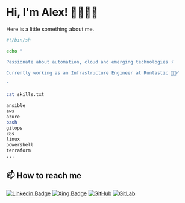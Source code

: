 # Hi, I'm Alex! 👋👨🏻‍💻

Here is a little something about me.

```bash
#!/bin/sh

echo "

Passionate about automation, cloud and emerging technologies ⚡️

Currently working as an Infrastructure Engineer at Runtastic 🏃🏻‍♂

"

cat skills.txt

ansible
aws
azure
bash
gitops
k8s
linux
powershell
terraform
...

```

## 📫 How to reach me

[![Linkedin Badge](https://img.shields.io/badge/Linkedin-blue?style=flat&logo=Linkedin&logoColor=white&link=https://www.linkedin.com/in/alexander-lackner/)](https://www.linkedin.com/in/alexander-lackner/) 
[![Xing Badge](https://img.shields.io/badge/Xing-green?style=flat&logo=Xing&logoColor=white&link=https://xing.to/lackner)](https://xing.to/lackner) 
[![GitHub](https://img.shields.io/badge/-GitHub-181717?style=flat&logo=github&link=https://github.com/al-lac)](https://github.com/al-lac)
[![GitLab](https://img.shields.io/badge/-GitLab-696969?style=flat&logo=gitlab&color696969&link=https://github.com/al-lac)](https://gitlab.com/al-lac)


<!--
**al-lac/al-lac** is a ✨ _special_ ✨ repository because its `README.md` (this file) appears on your GitHub profile.

Here are some ideas to get you started:

- 🔭 I’m currently working on ...
- 🌱 I’m currently learning ...
- 👯 I’m looking to collaborate on ...
- 🤔 I’m looking for help with ...
- 💬 Ask me about ...
- 📫 How to reach me: ...
- 😄 Pronouns: ...
- ⚡ Fun fact: ...
-->
